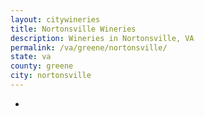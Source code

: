 ```yaml
---
layout: citywineries
title: Nortonsville Wineries
description: Wineries in Nortonsville, VA
permalink: /va/greene/nortonsville/
state: va
county: greene
city: nortonsville
---
```

-
